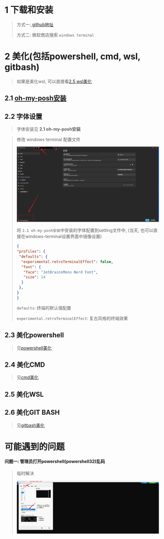 # 1 下载和安装

> 方式一:[ github地址](https://github.com/microsoft/terminal)
>
> 方式二: 微软商店搜索 `windows terminal`

# 2 美化(包括powershell, cmd, wsl, gitbash)

> 如果是美化wsl, 可以直接看[2.5 wsl美化](#25-美化wsl)

## 2.1 [oh-my-posh安装](2.oh-my-posh%E5%AE%89%E8%A3%85.md)

## 2.2 字体设置

> 字体安装见 **2.1 oh-my-posh安装**

> 修改 windows terminal 配置文件
>
> ![1688366876610](./image/1.windows-terminal说明/setting.png)
>
> 将 `2.1 oh-my-posh安装`中安装的字体配置到setting文件中, (当天, 也可以直接在windows-terminal设置界面中镜像设置)
>
> ```json
> {
> "profiles": {
>  "defaults": {
>   "experimental.retroTerminalEffect": false,
>   "font": {
>    "face": "JetBrainsMono Nerd Font",
>    "size": 14
>   }
>  },
> }
> }
> ```
>
> `defaults`: 终端的默认值配置
>
> `experimental.retroTerminalEffect`: 复古风格的终端效果

## 2.3 美化powershell

> 见[powershell美化](./3.powershell%E7%BE%8E%E5%8C%96.md)

## 2.4 美化CMD

> 见[cmd美化](./4.cmd%E7%BE%8E%E5%8C%96.md)

## 2.5 美化WSL

## 2.6 美化GIT BASH

> 见[gitbash美化](./6.gitbash%E7%BE%8E%E5%8C%96.md)

# 可能遇到的问题

#### 问题一: 管理员打开powershell(powershell32)乱码

> 临时解决
>
> ![1688434844735](image/1.windows-terminal说明/1688434844735.png)
